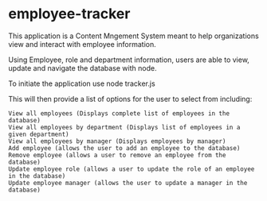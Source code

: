 # employee-tracker

This application is a Content Mngement System meant to help organizations view and interact with employee information. 

Using Employee, role and department information, users are able to view, update and navigate the database with node.

To initiate the application use node tracker.js

This will then provide a list of options for the user to select from including:

    View all employees (Displays complete list of employees in the database)
    View all employees by department (Displays list of employees in a given department)
    View all employees by manager (Displays employees by manager)
    Add employee (allows the user to add an employee to the database)
    Remove employee (allows a user to remove an employee from the database)
    Update employee role (allows a user to update the role of an employee in the database)
    Update employee manager (allows the user to update a manager in the database)
